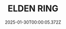 ---
title: "ELDEN RING"
id: 1245620
date: 2025-01-30T00:00:05.372Z
link: games/steam/recent/elden-ring
image: http://media.steampowered.com/steamcommunity/public/images/apps/1245620/b6e290dd5a92ce98f89089a207733c70c41a1871.jpg
playtime_2weeks: 548
playtime_forever: 14802
playtime_windows_forever: 0
playtime_mac_forever: 0
playtime_linux_forever: 14802
playtime_deck_forever: 14802
---